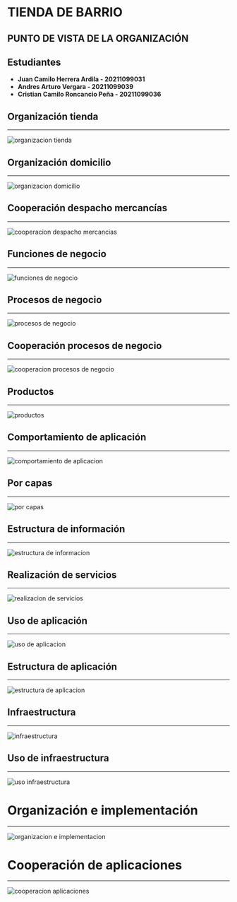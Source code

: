 # TIENDA DE BARRIO

## PUNTO DE VISTA DE LA ORGANIZACIÓN

## Estudiantes

- **Juan Camilo Herrera Ardila - 20211099031**
- **Andres Arturo Vergara - 20211099039**
- **Cristian Camilo Roncancio Peña - 20211099036**

## Organización tienda
----------------------------------------
![organizacion tienda](imagenes/organizaciontienda.png)

## Organización domicilio
----------------------------------------
![organizacion domicilio](imagenes/OrganizacionDomicilio.png)

## Cooperación despacho mercancías
----------------------------------------
![cooperacion despacho mercancias](imagenes/Coperaciondespachodemercancias.png)

## Funciones de negocio
----------------------------------------
![funciones de negocio](imagenes/Funcionesdenegocio.png)

## Procesos de negocio
----------------------------------------
![procesos de negocio](imagenes/Procesosdenegocio.png)

## Cooperación procesos de negocio
----------------------------------------
![cooperacion procesos de negocio](imagenes/CoperacionProcesosNegocio.jpg)

## Productos
----------------------------------------
![productos](imagenes/Productos.png)

## Comportamiento de aplicación
----------------------------------------
![comportamiento de aplicacion](imagenes/Comportamientodeaplicacion.png)

## Por capas
----------------------------------------
![por capas](imagenes/porcapas.png)

## Estructura de información
----------------------------------------
![estructura de informacion](imagenes/Estructuradeinformacion.png)

## Realización de servicios
----------------------------------------
![realizacion de servicios](imagenes/Realizaciondeservicios.png)

## Uso de aplicación
----------------------------------------
![uso de aplicacion](imagenes/Usodeaplicacion.png)

## Estructura de aplicación
----------------------------------------
![estructura de aplicacion](imagenes/Estructuradeaplicacion.png)

## Infraestructura
----------------------------------------
![infraestructura](imagenes/Infraestructura.png)

## Uso de infraestructura
----------------------------------------
![uso infraestructura](imagenes/Usodeinfraestructura.png)

# Organización e implementación
----------------------------------------
![organizacion e implementacion](imagenes/Organizacioneimplementacion.png)

# Cooperación de aplicaciones
----------------------------------------
![cooperacion aplicaciones](imagenes/Cooperaciondeaplicaciones.png)